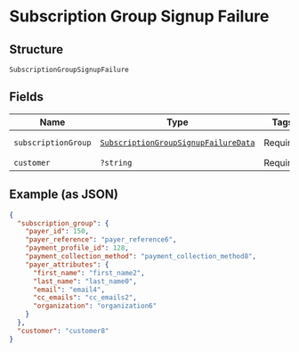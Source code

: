 
# Subscription Group Signup Failure

## Structure

`SubscriptionGroupSignupFailure`

## Fields

| Name | Type | Tags | Description | Getter | Setter |
|  --- | --- | --- | --- | --- | --- |
| `subscriptionGroup` | [`SubscriptionGroupSignupFailureData`](../../doc/models/subscription-group-signup-failure-data.md) | Required | - | getSubscriptionGroup(): SubscriptionGroupSignupFailureData | setSubscriptionGroup(SubscriptionGroupSignupFailureData subscriptionGroup): void |
| `customer` | `?string` | Required | - | getCustomer(): ?string | setCustomer(?string customer): void |

## Example (as JSON)

```json
{
  "subscription_group": {
    "payer_id": 150,
    "payer_reference": "payer_reference6",
    "payment_profile_id": 128,
    "payment_collection_method": "payment_collection_method8",
    "payer_attributes": {
      "first_name": "first_name2",
      "last_name": "last_name0",
      "email": "email4",
      "cc_emails": "cc_emails2",
      "organization": "organization6"
    }
  },
  "customer": "customer8"
}
```

